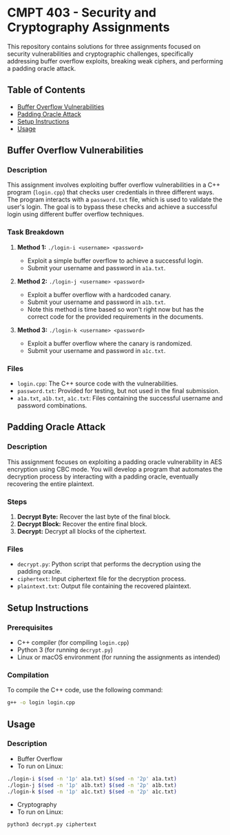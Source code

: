 # CMPT 403 - Security and Cryptography Assignments

This repository contains solutions for three assignments focused on security vulnerabilities and cryptographic challenges, specifically addressing buffer overflow exploits, breaking weak ciphers, and performing a padding oracle attack.

## Table of Contents
- [Buffer Overflow Vulnerabilities](#buffer-overflow-vulnerabilities)
- [Padding Oracle Attack](#padding-oracle-attack)
- [Setup Instructions](#setup-instructions)
- [Usage](#usage)

## Buffer Overflow Vulnerabilities

### Description
This assignment involves exploiting buffer overflow vulnerabilities in a C++ program (`login.cpp`) that checks user credentials in three different ways. The program interacts with a `password.txt` file, which is used to validate the user's login. The goal is to bypass these checks and achieve a successful login using different buffer overflow techniques.

### Task Breakdown
1. **Method 1:** `./login-i <username> <password>`
   - Exploit a simple buffer overflow to achieve a successful login.
   - Submit your username and password in `a1a.txt`.

2. **Method 2:** `./login-j <username> <password>`
   - Exploit a buffer overflow with a hardcoded canary.
   - Submit your username and password in `a1b.txt`.
   - Note this method is time based so won't right now but has the correct code for the provided requirements in the documents.

3. **Method 3:** `./login-k <username> <password>`
   - Exploit a buffer overflow where the canary is randomized.
   - Submit your username and password in `a1c.txt`.

### Files
- `login.cpp`: The C++ source code with the vulnerabilities.
- `password.txt`: Provided for testing, but not used in the final submission.
- `a1a.txt`, `a1b.txt`, `a1c.txt`: Files containing the successful username and password combinations.


## Padding Oracle Attack

### Description
This assignment focuses on exploiting a padding oracle vulnerability in AES encryption using CBC mode. You will develop a program that automates the decryption process by interacting with a padding oracle, eventually recovering the entire plaintext.

### Steps
1. **Decrypt Byte:** Recover the last byte of the final block.
2. **Decrypt Block:** Recover the entire final block.
3. **Decrypt:** Decrypt all blocks of the ciphertext.

### Files
- `decrypt.py`: Python script that performs the decryption using the padding oracle.
- `ciphertext`: Input ciphertext file for the decryption process.
- `plaintext.txt`: Output file containing the recovered plaintext.

## Setup Instructions

### Prerequisites
- C++ compiler (for compiling `login.cpp`)
- Python 3 (for running `decrypt.py`)
- Linux or macOS environment (for running the assignments as intended)

### Compilation
To compile the C++ code, use the following command:
```bash
g++ -o login login.cpp
```

## Usage

### Description
- Buffer Overflow
- To run on Linux:

```bash
./login-i $(sed -n '1p' a1a.txt) $(sed -n '2p' a1a.txt)
./login-j $(sed -n '1p' a1b.txt) $(sed -n '2p' a1b.txt)
./login-k $(sed -n '1p' a1c.txt) $(sed -n '2p' a1c.txt)
```
- Cryptography
- To run on Linux:
```bash
python3 decrypt.py ciphertext
```


